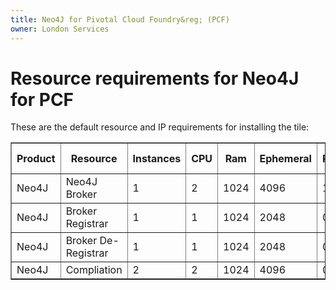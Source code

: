 ```yaml
---
title: Neo4J for Pivotal Cloud Foundry&reg; (PCF)
owner: London Services
---
```


# Resource requirements for Neo4J for PCF
These are the default resource and IP requirements for installing the tile:
<table border="1" class="nice">
	<tr>
		<th>Product</th>
		<th>Resource</th>
		<th>Instances</th>
		<th>CPU</th>
		<th>Ram</th>
		<th>Ephemeral</th>
		<th>Persistent</th>
		<th>Static IP</th>
		<th>Dynamic IP</th>
	</tr>
	<tr>
 		<td>Neo4J</td>
	 	<td>Neo4J Broker</td>
	 	<td>1</td><td>2</td>
	 	<td>1024</td><td>4096</td>
	 	<td>1024</td>
	 	<td>1</td>
	 	<td>0</td>
 	</tr>
 	<tr>
 		<td>Neo4J</td>
 		<td>Broker Registrar</td>
 		<td>1</td>
 		<td>1</td>
 		<td>1024</td>
 		<td>2048</td>
 		<td>0</td>
 		<td>0</td>
 		<td>1</td>
 	</tr>
	<tr>
		<td>Neo4J</td>
		<td>Broker De-Registrar</td>
		<td>1</td>
		<td>1</td>
		<td>1024</td>
		<td>2048</td>
		<td>0</td>
		<td>0</td>
		<td>1</td>
	</tr>
	<tr>
		<td>Neo4J</td>
		<td>Compliation</td>
		<td>2</td>
		<td>2</td>
		<td>1024</td>
		<td>4096</td>
		<td>0</td>
		<td>0</td>
		<td>1</td>
	</tr>
</table>
